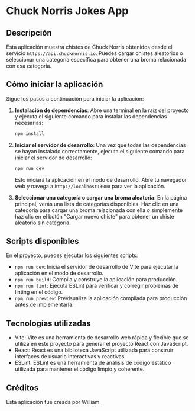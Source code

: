 # Chuck Norris Jokes App

## Descripción

Esta aplicación muestra chistes de Chuck Norris obtenidos desde el servicio `https://api.chucknorris.io`. Puedes cargar chistes aleatorios o seleccionar una categoría específica para obtener una broma relacionada con esa categoría.

## Cómo iniciar la aplicación

Sigue los pasos a continuación para iniciar la aplicación:

1. **Instalación de dependencias**: Abre una terminal en la raíz del proyecto y ejecuta el siguiente comando para instalar las dependencias necesarias:

   ```bash
   npm install
   ```

2. **Iniciar el servidor de desarrollo**: Una vez que todas las dependencias se hayan instalado correctamente, ejecuta el siguiente comando para iniciar el servidor de desarrollo:

   ```bash
   npm run dev
   ```

   Esto iniciará la aplicación en el modo de desarrollo. Abre tu navegador web y navega a `http://localhost:3000` para ver la aplicación.

3. **Seleccionar una categoría o cargar una broma aleatoria**: En la página principal, verás una lista de categorías disponibles. Haz clic en una categoría para cargar una broma relacionada con ella o simplemente haz clic en el botón "Cargar nuevo chiste" para obtener un chiste aleatorio sin categoría.

## Scripts disponibles

En el proyecto, puedes ejecutar los siguientes scripts:

- `npm run dev`: Inicia el servidor de desarrollo de Vite para ejecutar la aplicación en el modo de desarrollo.
- `npm run build`: Compila y construye la aplicación para producción.
- `npm run lint`: Ejecuta ESLint para verificar y corregir problemas de linting en el código.
- `npm run preview`: Previsualiza la aplicación compilada para producción antes de implementarla.

## Tecnologías utilizadas

- Vite: Vite es una herramienta de desarrollo web rápida y flexible que se utiliza en este proyecto para generar el proyecto React con JavaScript.
- React: React es una biblioteca JavaScript utilizada para construir interfaces de usuario interactivas y reactivas.
- ESLint: ESLint es una herramienta de análisis de código estático utilizada para mantener el código limpio y coherente.

## Créditos

Esta aplicación fue creada por William.
